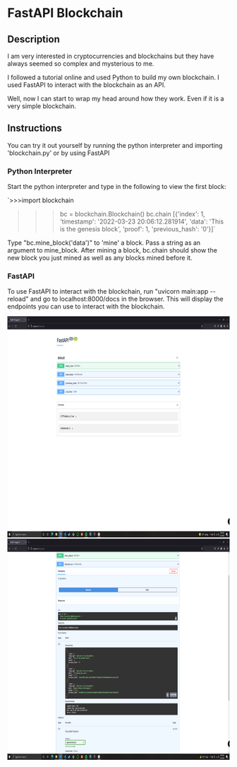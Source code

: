 # FastAPI Blockchain

## Description
I am very interested in cryptocurrencies and blockchains but they have always
seemed so complex and mysterious to me. 

I followed a tutorial online and used Python to build my own blockchain. I used FastAPI to interact with the blockchain as an API.

Well, now I can start to wrap my head around how they work. Even if it is a very simple blockchain.

## Instructions
You can try it out yourself by running the python interpreter and importing 'blockchain.py' or by using FastAPI

### Python Interpreter
Start the python interpreter and type in the following to view the first block:

`>>>import blockchain
>>>bc = blockchain.Blockchain()
>>>bc.chain
[{'index': 1, 'timestamp': '2022-03-23 20:06:12.281914', 'data': 'This is the genesis block', 'proof': 1, 'previous_hash': '0'}]`


Type "bc.mine_block('data')" to 'mine' a block. Pass a string as an argument to mine_block. After mining a block, bc.chain should show the new block you just mined as well as any blocks mined before it.

### FastAPI
To use FastAPI to interact with the blockchain, run "uvicorn main:app --reload" and go to localhost:8000/docs in the browser. This will display the endpoints you can use to interact with the blockchain.

<img src='fastapi_docs.png' height=500px>

<img src='blockchain.png' height=500px>